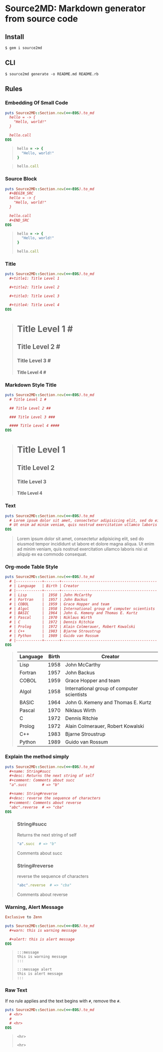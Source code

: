 # Source2MD: Markdown generator from source code #

## Install ##

```
$ gem i source2md
```

## CLI ##

```
$ source2md generate -o README.md README.rb
```

## Rules ##

### Embedding Of Small Code ###

```ruby
puts Source2MD::Section.new(<<~EOS).to_md
  hello = -> {
    "Hello, world!"
  }

  hello.call
EOS
```

> ```ruby
> hello = -> {
>   "Hello, world!"
> }
> ```

> ```ruby
> hello.call
> ```

### Source Block ###

```ruby
puts Source2MD::Section.new(<<~EOS).to_md
  #+BEGIN_SRC
  hello = -> {
    "Hello, world!"
  }

  hello.call
  #+END_SRC
EOS
```

> ```ruby
> hello = -> {
>   "Hello, world!"
> }
>
> hello.call
> ```

### Title ###

```ruby
puts Source2MD::Section.new(<<~EOS).to_md
  #+title1: Title Level 1

  #+title2: Title Level 2

  #+title3: Title Level 3

  #+title4: Title Level 4
EOS
```

> # Title Level 1 # #
>
> ## Title Level 2 # ##
>
> ### Title Level 3 # ###
>
> #### Title Level 4 # ####

### Markdown Style Title ###

```ruby
puts Source2MD::Section.new(<<~EOS).to_md
  # Title Level 1 #

  ## Title Level 2 ##

  ### Title Level 3 ###

  #### Title Level 4 ####
EOS
```

> # Title Level 1 #
>
> ## Title Level 2 ##
>
> ### Title Level 3 ###
>
> #### Title Level 4 ####

### Text ###

```ruby
puts Source2MD::Section.new(<<~EOS).to_md
  # Lorem ipsum dolor sit amet, consectetur adipisicing elit, sed do eiusmod tempor incididunt ut labore et dolore magna aliqua.
  # Ut enim ad minim veniam, quis nostrud exercitation ullamco laboris nisi ut aliquip ex ea commodo consequat.
EOS
```

> Lorem ipsum dolor sit amet, consectetur adipisicing elit, sed do eiusmod tempor incididunt ut labore et dolore magna aliqua.
> Ut enim ad minim veniam, quis nostrud exercitation ullamco laboris nisi ut aliquip ex ea commodo consequat.

### Org-mode Table Style ###

```ruby
puts Source2MD::Section.new(<<~EOS).to_md
  # |------------+-------+--------------------------------------------|
  # | Language   | Birth | Creator                                    |
  # |------------+-------+--------------------------------------------|
  # | Lisp       |  1958 | John McCarthy                              |
  # | Fortran    |  1957 | John Backus                                |
  # | COBOL      |  1959 | Grace Hopper and team                      |
  # | Algol      |  1958 | International group of computer scientists |
  # | BASIC      |  1964 | John G. Kemeny and Thomas E. Kurtz         |
  # | Pascal     |  1970 | Niklaus Wirth                              |
  # | C          |  1972 | Dennis Ritchie                             |
  # | Prolog     |  1972 | Alain Colmerauer, Robert Kowalski          |
  # | C++        |  1983 | Bjarne Stroustrup                          |
  # | Python     |  1989 | Guido van Rossum                           |
  # |------------+-------+--------------------------------------------|
EOS
```

> | Language   | Birth | Creator                                    |
> |------------|-------|--------------------------------------------|
> | Lisp       |  1958 | John McCarthy                              |
> | Fortran    |  1957 | John Backus                                |
> | COBOL      |  1959 | Grace Hopper and team                      |
> | Algol      |  1958 | International group of computer scientists |
> | BASIC      |  1964 | John G. Kemeny and Thomas E. Kurtz         |
> | Pascal     |  1970 | Niklaus Wirth                              |
> | C          |  1972 | Dennis Ritchie                             |
> | Prolog     |  1972 | Alain Colmerauer, Robert Kowalski          |
> | C++        |  1983 | Bjarne Stroustrup                          |
> | Python     |  1989 | Guido van Rossum                           |

### Explain the method simply ###

```ruby
puts Source2MD::Section.new(<<~EOS).to_md
  #+name: String#succ
  #+desc: Returns the next string of self
  #+comment: Comments about succ
  "a".succ       # => "b"

  #+name: String#reverse
  #+desc: reverse the sequence of characters
  #+comment: Comments about reverse
  "abc".reverse  # => "cba"
EOS
```

> ### String#succ ###
>
> Returns the next string of self
>
> ```ruby
> "a".succ  # => "b"
> ```
>
> Comments about succ
>
> ### String#reverse ###
>
> reverse the sequence of characters
>
> ```ruby
> "abc".reverse  # => "cba"
> ```
>
> Comments about reverse

### Warning, Alert Message ###

```ruby
Exclusive to Zenn
```

```ruby
puts Source2MD::Section.new(<<~EOS).to_md
  #+warn: this is warning message

  #+alert: this is alert message
EOS
```

> ```
> :::message
> this is warning message
> :::
> ```
>
> ```
> :::message alert
> this is alert message
> :::
> ```

### Raw Text ###

If no rule applies and the text begins with `#`, remove the `#`.

```ruby
puts Source2MD::Section.new(<<~EOS).to_md
  # <hr>
  #
  # <hr>
EOS
```

> ```
> <hr>
>
> <hr>
> ```
